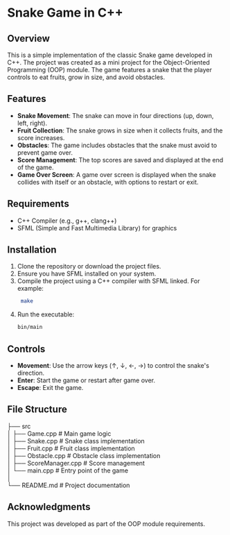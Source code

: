 # Snake Game in C++

## Overview
This is a simple implementation of the classic Snake game developed in C++. The project was created as a mini project for the Object-Oriented Programming (OOP) module. The game features a snake that the player controls to eat fruits, grow in size, and avoid obstacles.

## Features
- **Snake Movement**: The snake can move in four directions (up, down, left, right).
- **Fruit Collection**: The snake grows in size when it collects fruits, and the score increases.
- **Obstacles**: The game includes obstacles that the snake must avoid to prevent game over.
- **Score Management**: The top scores are saved and displayed at the end of the game.
- **Game Over Screen**: A game over screen is displayed when the snake collides with itself or an obstacle, with options to restart or exit.

## Requirements
- C++ Compiler (e.g., g++, clang++)
- SFML (Simple and Fast Multimedia Library) for graphics

## Installation
1. Clone the repository or download the project files.
2. Ensure you have SFML installed on your system.
3. Compile the project using a C++ compiler with SFML linked. For example:
   ```bash
    make
   ```
4. Run the executable:
    ```bash
    bin/main
    ```
## Controls
- **Movement**: Use the arrow keys (↑, ↓, ←, →) to control the snake's direction.
- **Enter**: Start the game or restart after game over.
- **Escape**: Exit the game.

## File Structure
├── src<br/>
│       ├── Game.cpp           # Main game logic<br/>
│       ├── Snake.cpp          # Snake class implementation<br/>
│       ├── Fruit.cpp          # Fruit class implementation<br/>
│       ├── Obstacle.cpp       # Obstacle class implementation<br/>
│       ├── ScoreManager.cpp   # Score management<br/>
│       └── main.cpp           # Entry point of the game<br/>
│<br/>
└── README.md                  # Project documentation<br/>

## Acknowledgments
This project was developed as part of the OOP module requirements.

